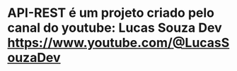 # API-REST é um projeto criado pelo canal do youtube: Lucas Souza Dev https://www.youtube.com/@LucasSouzaDev 
